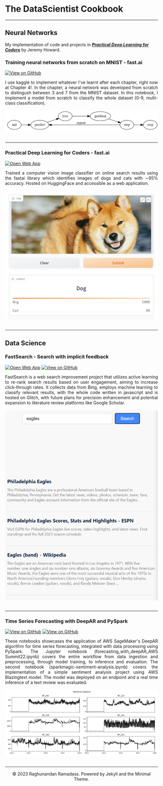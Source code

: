 # The DataScientist Cookbook
---
## Neural Networks
My implementation of code and projects in [***Practical Deep Learning for Coders***](https://course.fast.ai/) by Jeremy Howard.

### Training neural networks from scratch on MNIST - fast.ai
[![View on GitHub](https://img.shields.io/badge/GitHub-View_on_GitHub-blue?logo=GitHub)](https://raghunandan-r.github.io/fastlearn/projects/training-a-neural-network-from-scratch-on-mnist.ipynb)

<div style="text-align: justify">I use kaggle to implement whatever I've learnt after each chapter, right now at Chapter 4!. In the chapter, a neural network was developed from scratch to distingush between 3 and 7 from the MNIST dataset. In this notebook, I implement a model from scratch to classify the whole dataset (0-9, multi-class classification).</div>
<br>
<center><img src="images/sgd_process.png"/></center>
<br>


---

### Practical Deep Learning for Coders - fast.ai

[![Open Web App](https://img.shields.io/badge/streamlit-Open_web_app-violet?logo=streamlit)](https://raghunandan-r.github.io/fastlearn/projects/petclassifier.html)
<div style="text-align: justify"> Trained a computer vision image classifier on online search results using the fastai library which identifies images of dogs and cats with ∼95% accuracy. Hosted on HuggingFace and accessible as a web application. </div>
<br>
<center><img src="images/petclassifier.png"/></center>
<br>

---
## Data Science

### FastSearch - Search with implicit feedback

[![Open Web App](https://img.shields.io/badge/glitch-Open_web_app-violet?logo=glitch)](https://gifted-delightful-palladium.glitch.me/)
[![View on GitHub](https://img.shields.io/badge/GitHub-View_on_GitHub-blue?logo=GitHub)](https://github.com/raghunandan-r/FastSeach_DSCI_Capstone)

<div style="text-align: justify">FastSearch is a web search improvement project that utilizes active learning to re-rank search results based on user engagement, aiming to increase click-through rates. It collects data from Bing, employs machine learning to classify relevant results, with the whole code written in javascript and is hosted on Glitch, with future plans for precision enhancement and potential expansion to literature review platforms like Google Scholar.</div>
<br>
<center><img src="images/SearchApplication_Screen.png"/></center>
<br>

---
### Time Series Forecasting with DeepAR and PySpark

[![View on GitHub](https://img.shields.io/badge/GitHub-View_on_GitHub-blue?logo=GitHub)](https://github.com/raghunandan-r/sagemaker-pyspark/blob/master/forecasting_with_deepAR_AWS%20Summit22.ipynb)
[![View on GitHub](https://img.shields.io/badge/GitHub-View_on_GitHub-blue?logo=GitHub)](https://github.com/raghunandan-r/sagemaker-pyspark/blob/master/sparkmagic-sentiment-analysis.ipynb)

<div style="text-align: justify">These notebooks showcases the application of AWS SageMaker's DeepAR algorithm for time series forecasting, integrated with data processing using PySpark. The Jupyter notebook (forecasting_with_deepAR_AWS Summit22.ipynb) covers the entire workflow from data ingestion and preprocessing, through model training, to inference and evaluation. The second notebook (sparkmagic-sentiment-analysis.ipynb) covers the implementation of a simple sentiment analysis project using AWS Blazingtext model. The model was deployed on an endpoint and a real time inference of a text review was evaluated.</div>
<br>
<center><img src="images/demand_forecasting.png"/></center>
<br>

---

<center>© 2023 Raghunandan Ramadass. Powered by Jekyll and the Minimal Theme.</center>
